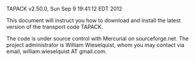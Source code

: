 
TAPACK v2.50.0, Sun Sep  9 19:41:12 EDT 2012

This document will instruct you how to download and install the latest 
version of the transport code TAPACK.  

The code is under source control with Mercurial on sourceforge.net.
The project administrator is William Wieselquist, whom you may 
contact via email, william.wieselquist AT gmail.com.

